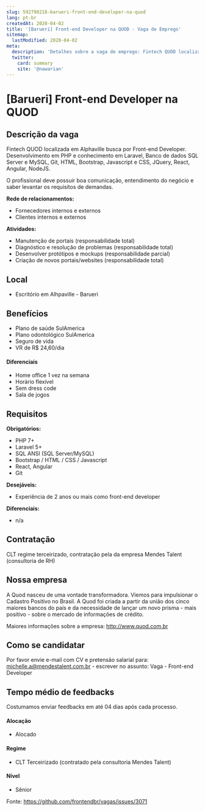 ```yaml
---
slug: 592790218-barueri-front-end-developer-na-quod
lang: pt-br
createdAt: 2020-04-02
title: '[Barueri] Front-end Developer na QUOD - Vaga de Emprego'
sitemap:
  lastModified: 2020-04-02
meta:
  description: 'Detalhes sobre a vaga de emprego: Fintech QUOD localizada em Alphaville busca por Front-end Developer. Desenvolvimento em PHP e conhecimento em Laravel, Banco de dados SQL Server e MySQL, Git, HTML, Bootstrap, Javascript e CSS, JQuery, React, Angular, NodeJS. O profissional deve possuir boa comunicação, entendimento do negócio e saber levantar os requisitos de demandas. **Rede de relacionamentos:** - Fornecedores internos e externos - Clientes internos e externos **Atividades:** - Manutenção de portais (responsabilidade total) - Diagnóstico e resolução de problemas (responsabilidade total) - Desenvolver protótipos e mockups (responsabilidade parcial) - Criação de novos portais/websites (responsabilidade total)'
  twitter:
    card: summary
    site: '@nawarian'
---
```


# [Barueri] Front-end Developer na QUOD

## Descrição da vaga

Fintech QUOD localizada em Alphaville busca por Front-end Developer.
Desenvolvimento em PHP e conhecimento em Laravel, Banco de dados SQL Server e MySQL, Git, HTML, Bootstrap, Javascript e CSS, JQuery, React, Angular, NodeJS.

O profissional deve possuir boa comunicação, entendimento do negócio e saber levantar os requisitos de demandas.

**Rede de relacionamentos:**
- Fornecedores internos e externos
- Clientes internos e externos

**Atividades:**
- Manutenção de portais (responsabilidade total)
- Diagnóstico e resolução de problemas (responsabilidade total)
- Desenvolver protótipos e mockups (responsabilidade parcial)
- Criação de novos portais/websites (responsabilidade total)

## Local

- Escritório em Alhpaville - Barueri 

## Benefícios

- Plano de saúde SulAmerica
- Plano odontológico SulAmerica
- Seguro de vida
- VR de R$ 24,60/dia

#### Diferenciais

- Home office 1 vez na semana
- Horário flexível
- Sem dress code
- Sala de jogos

## Requisitos

**Obrigatórios:**
- PHP 7+
- Laravel 5+
- SQL ANSI (SQL Server/MySQL)
- Bootstrap / HTML / CSS / Javascript
- React, Angular
- Git

**Desejáveis:**
- Experiência de 2 anos ou mais como front-end developer

**Diferenciais:**
- n/a

## Contratação

CLT regime terceirizado, contratação pela da empresa Mendes Talent (consultoria de RH)

## Nossa empresa

A Quod nasceu de uma vontade transformadora. Viemos para impulsionar o Cadastro Positivo no Brasil. A Quod foi criada a partir da união dos cinco maiores bancos do país e da necessidade de lançar um novo prisma - mais positivo - sobre o mercado de informações de crédito. 

Maiores informações sobre a empresa: http://www.quod.com.br

## Como se candidatar

Por favor envie e-mail com CV e pretensão salarial para: michelle.a@mendestalent.com.br - escrever no assunto: Vaga - Front-end Developer  

## Tempo médio de feedbacks

Costumamos enviar feedbacks em até 04 dias após cada processo.

#### Alocação
- Alocado

#### Regime
- CLT Terceirizado (contratado pela consultoria Mendes Talent)

#### Nível
- Sênior


Fonte: https://github.com/frontendbr/vagas/issues/3071